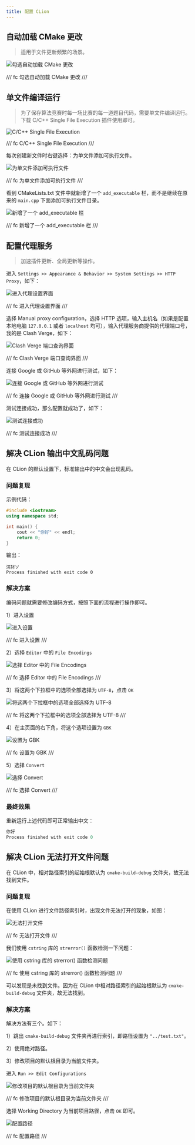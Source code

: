 ```yaml
---
title: 配置 CLion
---
```


## 自动加载 CMake 更改

> 适用于文件更新频繁的场景。

![勾选自动加载 CMake 更改](https://cdn.dwj601.cn/images/202407311200790.png)

/// fc
勾选自动加载 CMake 更改
///

## 单文件编译运行

> 为了保存算法竞赛时每一场比赛的每一道题目代码，需要单文件编译运行。下载 C/C++ Single File Execution 插件使用即可。

![C/C++ Single File Execution](https://cdn.dwj601.cn/images/202407311205580.png)

/// fc
C/C++ Single File Execution
///

每次创建新文件时右键选择：为单文件添加可执行文件。

![为单文件添加可执行文件](https://cdn.dwj601.cn/images/202407311207733.png)

/// fc
为单文件添加可执行文件
///

看到 CMakeLists.txt 文件中就新增了一个 `add_executable` 栏，而不是继续在原来的 `main.cpp` 下面添加可执行文件目录。

![新增了一个 add_executable 栏](https://cdn.dwj601.cn/images/202407312357483.png)

/// fc
新增了一个 add_executable 栏
///

## 配置代理服务

> 加速插件更新、全局更新等操作。

进入 `Settings >> Appearance & Behavior >> System Settings >> HTTP Proxy`，如下：

![进入代理设置界面](https://cdn.dwj601.cn/images/202403032127859.png)

/// fc
进入代理设置界面
///

选择 Manual proxy configuration，选择 HTTP 选项，输入主机名（如果是配置本地电脑 `127.0.0.1` 或者 `localhost` 均可），输入代理服务商提供的代理端口号，我的是 Clash Verge，如下：

![Clash Verge 端口查询界面](https://cdn.dwj601.cn/images/202403032127860.png)

/// fc
Clash Verge 端口查询界面
///

连接 Google 或 GitHub 等外网进行测试，如下：

![连接 Google 或 GitHub 等外网进行测试](https://cdn.dwj601.cn/images/202403032127861.png)

/// fc
连接 Google 或 GitHub 等外网进行测试
///

测试连接成功，那么配置就成功了，如下：

![测试连接成功](https://cdn.dwj601.cn/images/202403032127862.png)

/// fc
测试连接成功
///

## 解决 CLion 输出中文乱码问题

在 CLion 的默认设置下，标准输出中的中文会出现乱码。

### 问题复现

示例代码：

```cpp
#include <iostream>
using namespace std;

int main() {
    cout << "你好" << endl;
    return 0;
}
```

输出：

```text
浣犲ソ
Process finished with exit code 0
```

### 解决方案

编码问题就需要修改编码方式，按照下面的流程进行操作即可。

1）进入设置

![进入设置](https://cdn.dwj601.cn/images/202403011101299.png)

/// fc
进入设置
///

2）选择 `Editor` 中的 `File Encodings`

![选择 Editor 中的 File Encodings](https://cdn.dwj601.cn/images/202403011101301.png)

/// fc
选择 Editor 中的 File Encodings
///

3）将这两个下拉框中的选项全部选择为 `UTF-8`，点击 `OK`

![将这两个下拉框中的选项全部选择为 UTF-8](https://cdn.dwj601.cn/images/202403011101302.png)

/// fc
将这两个下拉框中的选项全部选择为 UTF-8
///

4）在主页面的右下角，将这个选项设置为 `GBK`

![设置为 GBK](https://cdn.dwj601.cn/images/202403011101303.png)

/// fc
设置为 GBK
///

5）选择 `Convert`

![选择 Convert](https://cdn.dwj601.cn/images/202403011101304.png)

/// fc
选择 Convert
///

### 最终效果

重新运行上述代码即可正常输出中文：

```c
你好
Process finished with exit code 0
```

## 解决 CLion 无法打开文件问题

在 CLion 中，相对路径索引的起始根默认为 `cmake-build-debug` 文件夹，故无法找到文件。

### 问题复现

在使用 CLion 进行文件路径索引时，出现文件无法打开的现象，如图：

![无法打开文件](https://cdn.dwj601.cn/images/202402292258802.png)

/// fc
无法打开文件
///

我们使用 `cstring` 库的 `strerror()` 函数检测一下问题：

![使用 cstring 库的 strerror() 函数检测问题](https://cdn.dwj601.cn/images/202402292258397.png)

/// fc
使用 cstring 库的 strerror() 函数检测问题
///

可以发现是未找到文件。因为在 CLion 中相对路径索引的起始根默认为 `cmake-build-debug` 文件夹，故无法找到。

### 解决方案

解决方法有三个。如下：

1）跳出 `cmake-build-debug` 文件夹再进行索引，即路径设置为 `"../test.txt"`。

2）使用绝对路径。

3）修改项目的默认根目录为当前文件夹。

进入 `Run >> Edit Configurations`

![修改项目的默认根目录为当前文件夹](https://cdn.dwj601.cn/images/202402292258745.png)

/// fc
修改项目的默认根目录为当前文件夹
///

选择 Working Directory 为当前项目路径，点击 `OK` 即可。

![配置路径](https://cdn.dwj601.cn/images/202402292258092.png)

/// fc
配置路径
///
